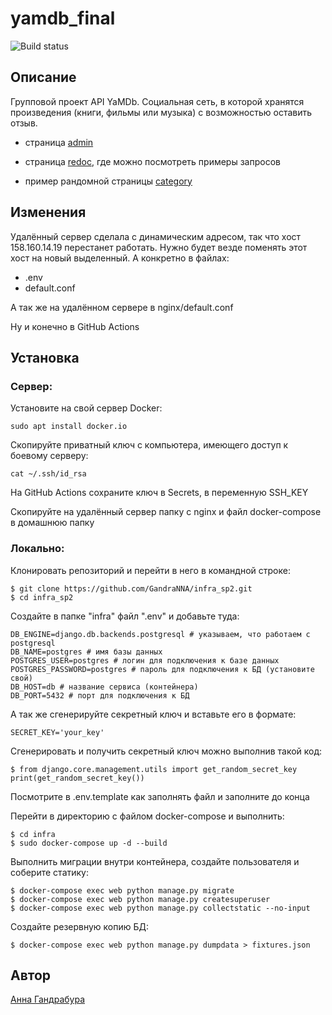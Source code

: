 # yamdb_final

![Build status](https://github.com/GandraNNA/yamdb_final/actions/workflows/yamdb_workflow.yml/badge.svg)

## Описание

Групповой проект API YaMDb. Социальная сеть, в которой хранятся
произведения (книги, фильмы или музыка) с возможностью оставить отзыв.

- страница [admin](http://your_host/admin)

- страница [redoc](http://your_host/redoc), где можно посмотреть
  примеры запросов

- пример рандомной
  страницы [category](http://your_host/api/v1/categories/)

## Изменения

Удалённый сервер сделала с динамическим адресом, так что хост
158.160.14.19 перестанет работать. Нужно будет везде поменять этот
хост на новый выделенный. А конкретно в файлах:

- .env
- default.conf

А так же на удалённом сервере в nginx/default.conf

Ну и конечно в GitHub Actions

## Установка

### Сервер:

Установите на свой сервер Docker:

```
sudo apt install docker.io
```

Скопируйте приватный ключ с компьютера, имеющего доступ к боевому
серверу:

```
cat ~/.ssh/id_rsa
```

На GitHub Actions сохраните ключ в Secrets, в переменную SSH_KEY

Скопируйте на удалённый сервер папку с nginx и файл docker-compose в
домашнюю папку

### Локально:

Клонировать репозиторий и перейти в него в командной строке:

```
$ git clone https://github.com/GandraNNA/infra_sp2.git
$ cd infra_sp2
```

Создайте в папке "infra" файл ".env" и добавьте туда:

```
DB_ENGINE=django.db.backends.postgresql # указываем, что работаем с postgresql
DB_NAME=postgres # имя базы данных
POSTGRES_USER=postgres # логин для подключения к базе данных
POSTGRES_PASSWORD=postgres # пароль для подключения к БД (установите свой)
DB_HOST=db # название сервиса (контейнера)
DB_PORT=5432 # порт для подключения к БД
```

А так же сгенерируйте секретный ключ и вставьте его в формате:

```
SECRET_KEY='your_key'
```

Сгенерировать и получить секретный ключ можно выполнив такой код:

```
$ from django.core.management.utils import get_random_secret_key
print(get_random_secret_key())
```

Посмотрите в .env.template как заполнять файл и заполните до конца

Перейти в директорию с файлом docker-compose и выполнить:

```
$ cd infra
$ sudo docker-compose up -d --build
```

Выполнить миграции внутри контейнера, создайте пользователя и соберите
статику:

```
$ docker-compose exec web python manage.py migrate
$ docker-compose exec web python manage.py createsuperuser
$ docker-compose exec web python manage.py collectstatic --no-input
```

Создайте резервную копию БД:

```
$ docker-compose exec web python manage.py dumpdata > fixtures.json
```

## Автор

[Анна Гандрабура](https://github.com/GandraNNA)
